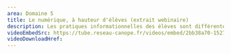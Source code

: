 ```yaml
---
area: Domaine 5
title: Le numérique, à hauteur d'élèves (extrait webinaire)
description: Les pratiques informationnelles des élèves sont différentes de celles des adultes. Pour aller au-delà d'un jugement sur la validité ou non de leurs pratiques, il est intéressant de les encourager à devenir auteurs ou autrices de contenus médiatiques (texte, audio, vidéo) afin qu'ils et elles expérimentent les enjeux et compétences mobilisées. Avec Jocelyn Lachance, maître de conférences en sociologie, et Iris Iriu, professeure-documentaliste et référente académique Éducation aux médias et à l’information. Extrait du webinaire « Pratiques numériques des élèves, les comprendre pour mieux les accompagner »."
videoEmbedSrc: https://tube.reseau-canope.fr/videos/embed/2bb38a70-1527-4353-a1e9-cd1fcd3b0d59
videoDownloadHref: 
---
```

